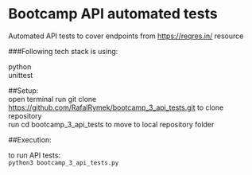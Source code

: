 # Bootcamp API automated tests

Automated API tests to cover endpoints from https://reqres.in/ resource

###Following tech stack is using:

python  
unittest

##Setup:  
open terminal
run git clone https://github.com/RafalRymek/bootcamp_3_api_tests.git to clone repository  
run cd bootcamp_3_api_tests to move to local repository folder

##Execution:

to run API tests:  
`python3 bootcamp_3_api_tests.py`
